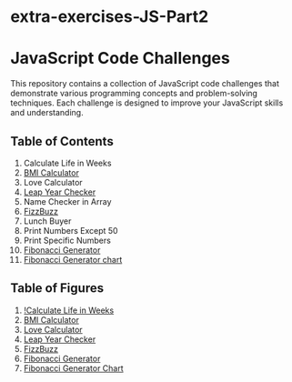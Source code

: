 # extra-exercises-JS-Part2

# JavaScript Code Challenges

This repository contains a collection of JavaScript code challenges that demonstrate various programming concepts and problem-solving techniques. Each challenge is designed to improve your JavaScript skills and understanding.

## Table of Contents

1. Calculate Life in Weeks
2. [BMI Calculator](images/BMI.png)
3. Love Calculator
4. [Leap Year Checker](images/Leap.png)
5. Name Checker in Array
6. [FizzBuzz](images/FizzBuzz.png)
7. Lunch Buyer
8. Print Numbers Except 50
9. Print Specific Numbers
10. [Fibonacci Generator](images/fibonacci%20chart.png)
11. [Fibonacci Generator chart](images/fibonacci%20chart.png)

## Table of Figures

1. [!Calculate Life in Weeks](images/life-in-weeks.png)
2. [BMI Calculator](images/BMI.png)
3. [Love Calculator](images/love-calculator.png)
4. [Leap Year Checker](images/Leap.png)
5. [FizzBuzz](images/FizzBuzz.png)
6. [Fibonacci Generator](images/fibonacci.png)
7. [Fibonacci Generator Chart](images/fibonacci%20chart.png)


